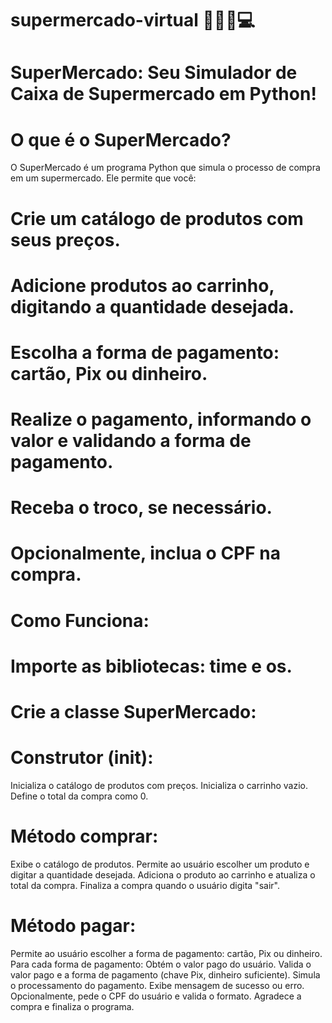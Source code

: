 # supermercado-virtual 👨‍💻🛒💻


# SuperMercado: Seu Simulador de Caixa de Supermercado em Python!
# O que é o SuperMercado?

O SuperMercado é um programa Python que simula o processo de compra em um supermercado. Ele permite que você:

# Crie um catálogo de produtos com seus preços.
# Adicione produtos ao carrinho, digitando a quantidade desejada.
# Escolha a forma de pagamento: cartão, Pix ou dinheiro.
# Realize o pagamento, informando o valor e validando a forma de pagamento.
# Receba o troco, se necessário.
# Opcionalmente, inclua o CPF na compra.
# Como Funciona:

# Importe as bibliotecas: time e os.
# Crie a classe SuperMercado:
# Construtor (__init__):
Inicializa o catálogo de produtos com preços.
Inicializa o carrinho vazio.
Define o total da compra como 0.
# Método comprar:
Exibe o catálogo de produtos.
Permite ao usuário escolher um produto e digitar a quantidade desejada.
Adiciona o produto ao carrinho e atualiza o total da compra.
Finaliza a compra quando o usuário digita "sair".
# Método pagar:
Permite ao usuário escolher a forma de pagamento: cartão, Pix ou dinheiro.
Para cada forma de pagamento:
Obtém o valor pago do usuário.
Valida o valor pago e a forma de pagamento (chave Pix, dinheiro suficiente).
Simula o processamento do pagamento.
Exibe mensagem de sucesso ou erro.
Opcionalmente, pede o CPF do usuário e valida o formato.
Agradece a compra e finaliza o programa.
